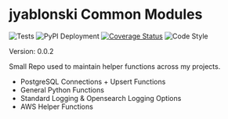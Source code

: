 # jyablonski Common Modules
![Tests](https://github.com/jyablonski/jyablonski_common_modules/actions/workflows/test.yml/badge.svg) ![PyPI Deployment](https://github.com/jyablonski/jyablonski_common_modules/actions/workflows/deploy.yml/badge.svg) [![Coverage Status](https://coveralls.io/repos/github/jyablonski/jyablonski_common_modules/badge.svg?branch=small-updates)](https://coveralls.io/github/jyablonski/jyablonski_common_modules?branch=small-updates) ![Code Style](https://img.shields.io/badge/code%20style-black-000000.svg)

Version: 0.0.2

Small Repo used to maintain helper functions across my projects.

- PostgreSQL Connections + Upsert Functions
- General Python Functions
- Standard Logging & Opensearch Logging Options
- AWS Helper Functions